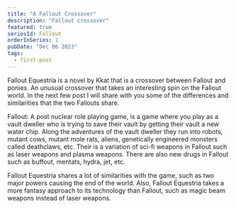 ```yaml
---
title: "A Fallout Crossover"
description: "Fallout crossover"
featured: true
seriesId: Fallout
orderInSeries: 1
pubDate: "Dec 06 2023"
tags:
  - first-post
---
```

Fallout Equestria is a novel by Kkat that is a crossover between Fallout and ponies. An unusual crossover that takes an interesting spin on the Fallout world. In the next few post I will share with you some of the differences and similarities that the two Fallouts share. 

Fallout: A post nuclear role playing game, is a game where you play as a vault dweller who is trying to save their vault by getting their vault a new water chip. Along the adventures of the vault dweller they run into robots, mutant cows, mutant mole rats, aliens, genetically engineered monsters called deathclaws, etc. Their is a variation of sci-fi weapons in Fallout such as laser weapons and plasma weapons. There are also new drugs in Fallout such as buffout, mentats, hydra, jet, etc. 

Fallout Equestria shares a lot of similarities with the game, such as two major powers causing the end of the world. Also, Fallout Equestria takes a more fantasy approach to its technology than Fallout, such as magic beam weapons instead of laser weapons. 